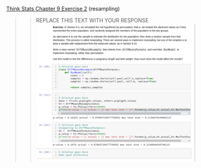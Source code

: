 [Think Stats Chapter 9 Exercise 2](http://greenteapress.com/thinkstats2/html/thinkstats2010.html#toc90) (resampling)

>> REPLACE THIS TEXT WITH YOUR RESPONSE
![Answer Image](./9-2-resampling.png "Answer")
